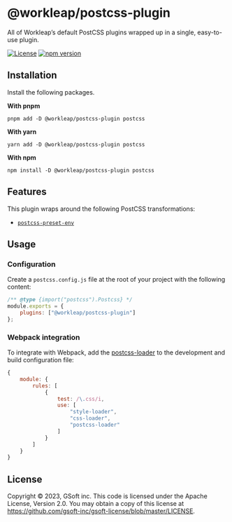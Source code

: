 # @workleap/postcss-plugin

All of Workleap’s default PostCSS plugins wrapped up in a single, easy-to-use plugin.

[![License](https://img.shields.io/badge/License-Apache_2.0-blue.svg)](../../LICENSE)
[![npm version](https://img.shields.io/npm/v/@workleap/postcss-plugin)](https://www.npmjs.com/package/@workleap/postcss-plugin)

## Installation

Install the following packages.

**With pnpm**

```shell
pnpm add -D @workleap/postcss-plugin postcss
```

**With yarn**

```shell
yarn add -D @workleap/postcss-plugin postcss
```

**With npm**

```shell
npm install -D @workleap/postcss-plugin postcss
```

## Features

This plugin wraps around the following PostCSS transformations:

- [`postcss-preset-env`](https://github.com/csstools/postcss-preset-env)

## Usage

### Configuration

Create a `postcss.config.js` file at the root of your project with the following content:
```js
/** @type {import("postcss").Postcss} */
module.exports = {
    plugins: ["@workleap/postcss-plugin"]
};
```

### Webpack integration

To integrate with Webpack, add the [postcss-loader](https://webpack.js.org/loaders/postcss-loader/) to the development and build configuration file:

```js
{
    module: {
        rules: [
            {
                test: /\.css/i,
                use: [
                    "style-loader",
                    "css-loader",
                    "postcss-loader"
                ]
            }
        ]
    }
}
```

## License

Copyright © 2023, GSoft inc. This code is licensed under the Apache License, Version 2.0. You may obtain a copy of this license at https://github.com/gsoft-inc/gsoft-license/blob/master/LICENSE.
